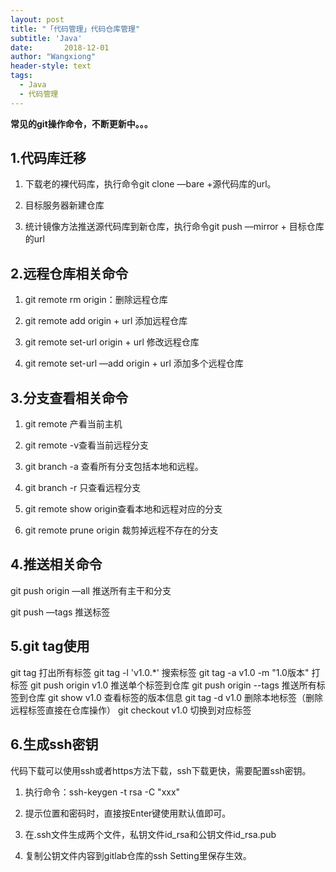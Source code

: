 ```yaml
---
layout: post
title: "「代码管理」代码仓库管理"
subtitle: 'Java'
date:       2018-12-01
author: "Wangxiong"
header-style: text
tags:
  - Java
  - 代码管理
---
```

**常见的git操作命令，不断更新中。。。**

## 1.代码库迁移

1. 下载老的裸代码库，执行命令git clone —bare +源代码库的url。
2. 目标服务器新建仓库

3. 统计镜像方法推送源代码库到新仓库，执行命令git push —mirror + 目标仓库的url

## 2.远程仓库相关命令

1. git remote rm origin：删除远程仓库

2. git remote add origin + url 添加远程仓库

3. git remote set-url origin + url 修改远程仓库

4. git remote set-url  —add origin + url 添加多个远程仓库


## 3.分支查看相关命令

1. git remote 产看当前主机

2. git remote -v查看当前远程分支

3. git branch -a 查看所有分支包括本地和远程。

4. git branch -r 只查看远程分支

5. git remote show origin查看本地和远程对应的分支

6. git remote prune origin 裁剪掉远程不存在的分支


## 4.推送相关命令

git push origin —all 推送所有主干和分支

git push —tags 推送标签

## 5.git tag使用

git tag 打出所有标签
git tag -l 'v1.0.*' 搜索标签
git tag -a v1.0 -m "1.0版本" 打标签
git push origin v1.0 推送单个标签到仓库
git push origin --tags 推送所有标签到仓库
git show v1.0 查看标签的版本信息
git tag -d v1.0 删除本地标签（删除远程标签直接在仓库操作）
git checkout v1.0 切换到对应标签

## 6.生成ssh密钥

代码下载可以使用ssh或者https方法下载，ssh下载更快，需要配置ssh密钥。

1. 执行命令：ssh-keygen -t rsa -C  "xxx"
2. 提示位置和密码时，直接按Enter键使用默认值即可。
3. 在.ssh文件生成两个文件，私钥文件id_rsa和公钥文件id_rsa.pub

4. 复制公钥文件内容到gitlab仓库的ssh Setting里保存生效。